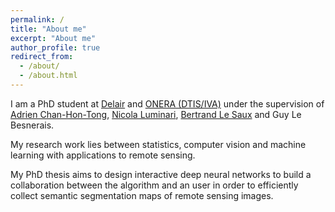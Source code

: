 ```yaml
---
permalink: /
title: "About me"
excerpt: "About me"
author_profile: true
redirect_from: 
  - /about/
  - /about.html
---
```

I am a PhD student at [Delair](https://www.delair.aero/) and [ONERA (DTIS/IVA)](https://www.onera.fr/) under the supervision of [Adrien Chan-Hon-Tong](https://www.onera.fr/en/staff/adrien-chan-hon-tong), [Nicola Luminari](https://www.linkedin.com/in/nicola-luminari-0a873a31/?originalSubdomain=fr), [Bertrand Le Saux](https://blesaux.github.io/) and Guy Le Besnerais.

My research work lies between statistics, computer vision and machine learning with applications to remote sensing.

My PhD thesis aims to design interactive deep neural networks to build a collaboration between the algorithm and an user in order to efficiently collect semantic segmentation maps of remote sensing images. 